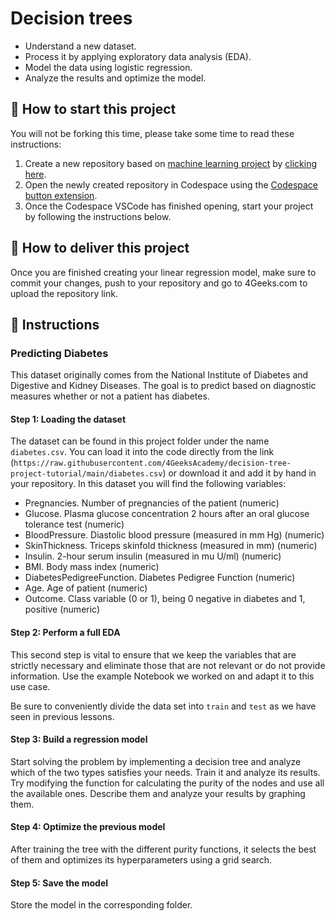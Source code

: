 <!-- hide -->
# Decision trees
<!-- endhide -->

- Understand a new dataset.
- Process it by applying exploratory data analysis (EDA).
- Model the data using logistic regression.
- Analyze the results and optimize the model.

## 🌱  How to start this project

You will not be forking this time, please take some time to read these instructions:

1. Create a new repository based on [machine learning project](https://github.com/4GeeksAcademy/machine-learning-python-template/generate) by [clicking here](https://github.com/4GeeksAcademy/machine-learning-python-template).
2. Open the newly created repository in Codespace using the [Codespace button extension](https://docs.github.com/en/codespaces/developing-in-codespaces/creating-a-codespace-for-a-repository#creating-a-codespace-for-a-repository).
3. Once the Codespace VSCode has finished opening, start your project by following the instructions below.

## 🚛 How to deliver this project

Once you are finished creating your linear regression model, make sure to commit your changes, push to your repository and go to 4Geeks.com to upload the repository link.

## 📝 Instructions

### Predicting Diabetes

This dataset originally comes from the National Institute of Diabetes and Digestive and Kidney Diseases. The goal is to predict based on diagnostic measures whether or not a patient has diabetes.

#### Step 1: Loading the dataset

The dataset can be found in this project folder under the name `diabetes.csv`. You can load it into the code directly from the link (`https://raw.githubusercontent.com/4GeeksAcademy/decision-tree-project-tutorial/main/diabetes.csv`) or download it and add it by hand in your repository. In this dataset you will find the following variables:

- Pregnancies. Number of pregnancies of the patient (numeric)
- Glucose. Plasma glucose concentration 2 hours after an oral glucose tolerance test (numeric)
- BloodPressure. Diastolic blood pressure (measured in mm Hg) (numeric)
- SkinThickness. Triceps skinfold thickness (measured in mm) (numeric)
- Insulin. 2-hour serum insulin (measured in mu U/ml) (numeric)
- BMI. Body mass index (numeric)
- DiabetesPedigreeFunction. Diabetes Pedigree Function (numeric)
- Age. Age of patient (numeric)
- Outcome. Class variable (0 or 1), being 0 negative in diabetes and 1, positive (numeric)

#### Step 2: Perform a full EDA

This second step is vital to ensure that we keep the variables that are strictly necessary and eliminate those that are not relevant or do not provide information. Use the example Notebook we worked on and adapt it to this use case.

Be sure to conveniently divide the data set into `train` and `test` as we have seen in previous lessons.

#### Step 3: Build a regression model

Start solving the problem by implementing a decision tree and analyze which of the two types satisfies your needs. Train it and analyze its results. Try modifying the function for calculating the purity of the nodes and use all the available ones. Describe them and analyze your results by graphing them.

#### Step 4: Optimize the previous model

After training the tree with the different purity functions, it selects the best of them and optimizes its hyperparameters using a grid search.

#### Step 5: Save the model

Store the model in the corresponding folder.